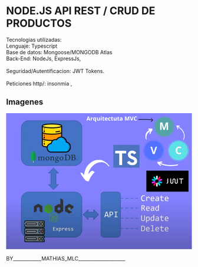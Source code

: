 # NODE.JS API REST / CRUD DE PRODUCTOS


Tecnologias utilizadas:
<br>
Lenguaje: Typescript
<br>
Base de datos: Mongoose/MONGODB Atlas
<br>
Back-End: NodeJs, ExpressJs,
<br>
<br>
Seguridad/Autentificacion: JWT Tokens.
<br>
<br>
Peticiones http/: insonmia ,
<br>


## Imagenes



![home](./img/NODE.png)

BY____________MATHIAS_MLC____________________